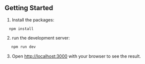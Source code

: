 ## Getting Started

1. Install the packages:
  ```
    npm install
  ```

2. run the development server:

```bash
   npm run dev
```
3. Open [http://localhost:3000](http://localhost:3000) with your browser to see the result.

